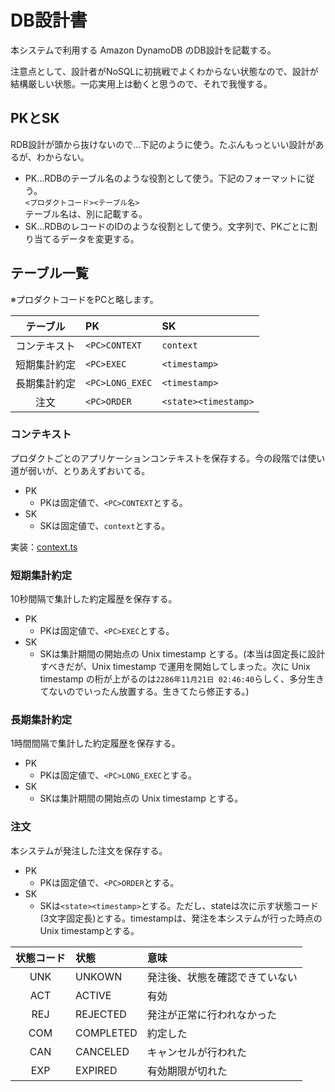 # DB設計書

本システムで利用する Amazon DynamoDB のDB設計を記載する。

注意点として、設計者がNoSQLに初挑戦でよくわからない状態なので、設計が結構厳しい状態。一応実用上は動くと思うので、それで我慢する。

## PKとSK

RDB設計が頭から抜けないので…下記のように使う。たぶんもっといい設計があるが、わからない。

- PK…RDBのテーブル名のような役割として使う。下記のフォーマットに従う。  
`<プロダクトコード><テーブル名>`  
テーブル名は、別に記載する。
- SK…RDBのレコードのIDのような役割として使う。文字列で、PKごとに割り当てるデータを変更する。

## テーブル一覧

※プロダクトコードをPCと略します。

| テーブル | PK | SK |
|:--:|:--|:--|
| コンテキスト | `<PC>CONTEXT` | `context` |
| 短期集計約定 | `<PC>EXEC` | `<timestamp>` |
| 長期集計約定 | `<PC>LONG_EXEC` | `<timestamp>` |
| 注文 | `<PC>ORDER` | `<state><timestamp>` |

### コンテキスト

プロダクトごとのアプリケーションコンテキストを保存する。今の段階では使い道が弱いが、とりあえずおいてる。

- PK
  - PKは固定値で、`<PC>CONTEXT`とする。
- SK
  - SKは固定値で、`context`とする。

実装：[context.ts](../../lib/lambda/Interfaces/AWS/Dynamodb/context.ts)

### 短期集計約定

10秒間隔で集計した約定履歴を保存する。

- PK
  - PKは固定値で、`<PC>EXEC`とする。
- SK
  - SKは集計期間の開始点の Unix timestamp とする。(本当は固定長に設計すべきだが、Unix timestamp で運用を開始してしまった。次に Unix timestamp の桁が上がるのは`2286年11月21日 02:46:40`らしく、多分生きてないのでいったん放置する。生きてたら修正する。)

### 長期集計約定

1時間間隔で集計した約定履歴を保存する。

- PK
  - PKは固定値で、`<PC>LONG_EXEC`とする。
- SK
  - SKは集計期間の開始点の Unix timestamp とする。

### 注文

本システムが発注した注文を保存する。

- PK
  - PKは固定値で、`<PC>ORDER`とする。
- SK
  - SKは`<state><timestamp>`とする。ただし、stateは次に示す状態コード(3文字固定長)とする。timestampは、発注を本システムが行った時点のUnix timestampとする。

| 状態コード | 状態 | 意味 |
| :--:| :-- | :--|
| UNK | UNKOWN | 発注後、状態を確認できていない |
| ACT | ACTIVE | 有効 |
| REJ | REJECTED | 発注が正常に行われなかった |
| COM | COMPLETED | 約定した |
| CAN | CANCELED | キャンセルが行われた |
| EXP | EXPIRED | 有効期限が切れた |
